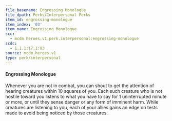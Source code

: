 ```yaml
---
file_basename: Engrossing Monologue
file_dpath: Perks/Interpersonal Perks
item_id: engrossing-monologue
item_index: '03'
item_name: Engrossing Monologue
scc:
  - mcdm.heroes.v1:perk.interpersonal:engrossing-monologue
scdc:
  - 1.1.1:17.1:03
source: mcdm.heroes.v1
type: perk/interpersonal
---
```


#### Engrossing Monologue

Whenever you are not in combat, you can shout to get the attention of hearing creatures within 10 squares of you. Each such creature who is not hostile toward you listens to what you have to say for 1 uninterrupted minute or more, or until they sense danger or any form of imminent harm. While creatures are listening to you, each of your allies gains an edge on tests made to avoid being noticed by those creatures.
